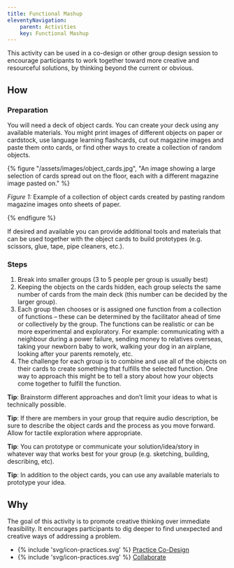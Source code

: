 ```yaml
---
title: Functional Mashup
eleventyNavigation:
    parent: Activities
    key: Functional Mashup
---
```


This activity can be used in a co-design or other group design session to encourage participants to work together toward
more creative and resourceful solutions, by thinking beyond the current or obvious.

## How

### Preparation

You will need a deck of object cards. You can create your deck using any available materials. You might print images of
different objects on paper or cardstock, use language learning flashcards, cut out magazine images and paste them onto
cards, or find other ways to create a collection of random objects.

{% figure "/assets/images/object_cards.jpg", "An image showing a large selection of cards spread out on the floor, each
with a different magazine image pasted on." %}

*Figure 1:* Example of a collection of object cards created by pasting random magazine images onto sheets of
paper.

{% endfigure %}

If desired and available you can provide additional tools and materials that can be used together with the object cards
to build prototypes (e.g. scissors, glue, tape, pipe cleaners, etc.).

### Steps

1. Break into smaller groups (3 to 5 people per group is usually best)
2. Keeping the objects on the cards hidden, each group selects the same number of cards from the main deck (this number
  can be decided by the larger group).
3. Each group then chooses or is assigned one function from a collection of functions – these can be determined by the
  facilitator ahead of time or collectively by the group. The functions can be realistic or can be more experimental and
  exploratory. For example: communicating with a neighbour during a power failure, sending money to relatives overseas,
  taking your newborn baby to work, walking your dog in an airplane, looking after your parents remotely, etc.
4. The challenge for each group is to combine and use all of the objects on their cards to create something that fulfills
  the selected function. One way to approach this might be to tell a story about how your objects come together to
  fulfill the function.

 **Tip**: Brainstorm different approaches and don’t limit your ideas to what is technically possible.

 **Tip**: If there are members in your group that require audio description, be sure to describe the object cards and
 the process as you move forward. Allow for tactile exploration where appropriate.

 **Tip**: You can prototype or communicate your solution/idea/story in whatever way that works best for your group (e.g.
 sketching, building, describing, etc).

 **Tip**: In addition to the object cards, you can use any available materials to prototype your idea.

## Why

The goal of this activity is to promote creative thinking over immediate feasibility. It encourages participants to dig
deeper to find unexpected and creative ways of addressing a problem.

* {% include 'svg/icon-practices.svg' %} [Practice Co-Design](/practices/PracticeCoDesign.html)
* {% include 'svg/icon-practices.svg' %} [Collaborate](/practices/Collaborate.html)

